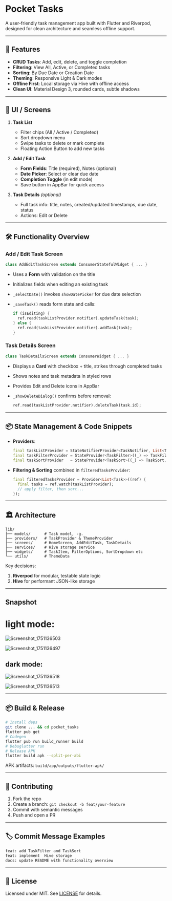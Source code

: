 # Pocket Tasks

A user-friendly task management app built with Flutter and Riverpod, designed for clean architecture and seamless offline support.

---

## 🚀 Features

* **CRUD Tasks**: Add, edit, delete, and toggle completion
* **Filtering**: View All, Active, or Completed tasks
* **Sorting**: By Due Date or Creation Date
* **Theming**: Responsive Light & Dark modes
* **Offline First**: Local storage via Hive with offline access
* **Clean UI**: Material Design 3, rounded cards, subtle shadows

---

## 🎨 UI / Screens

1. **Task List**

   * Filter chips (All / Active / Completed)
   * Sort dropdown menu
   * Swipe tasks to delete or mark complete
   * Floating Action Button to add new tasks

2. **Add / Edit Task**

   * **Form Fields**: Title (required), Notes (optional)
   * **Date Picker**: Select or clear due date
   * **Completion Toggle** (in edit mode)
   * Save button in AppBar for quick access

3. **Task Details** *(optional)*

   * Full task info: title, notes, created/updated timestamps, due date, status
   * Actions: Edit or Delete

---

## 🛠️ Functionality Overview

### Add / Edit Task Screen

```dart
class AddEditTaskScreen extends ConsumerStatefulWidget { ... }
```

* Uses a **Form** with validation on the title
* Initializes fields when editing an existing task
* `_selectDate()` invokes `showDatePicker` for due date selection
* `_saveTask()` reads form state and calls:

  ```dart
  if (isEditing) {
    ref.read(taskListProvider.notifier).updateTask(task);
  } else {
    ref.read(taskListProvider.notifier).addTask(task);
  }
  ```

### Task Details Screen

```dart
class TaskDetailsScreen extends ConsumerWidget { ... }
```

* Displays a **Card** with checkbox + title, strikes through completed tasks
* Shows notes and task metadata in styled rows
* Provides Edit and Delete icons in AppBar
* `_showDeleteDialog()` confirms before removal:

  ```dart
  ref.read(taskListProvider.notifier).deleteTask(task.id);
  ```

---

## 📦 State Management & Code Snippets

* **Providers**:

  ```dart
  final taskListProvider = StateNotifierProvider<TaskNotifier, List<Task>>(...);
  final taskFilterProvider = StateProvider<TaskFilter>((_) => TaskFilter.all);
  final taskSortProvider   = StateProvider<TaskSort>((_) => TaskSort.createdDate);
  ```
* **Filtering & Sorting** combined in `filteredTasksProvider`:

  ```dart
  final filteredTasksProvider = Provider<List<Task>>((ref) {
    final tasks = ref.watch(taskListProvider);
    // apply filter, then sort...
  });
  ```

---

## 🏛️ Architecture

```
lib/
├── models/      # Task model, -g.
├── providers/   # TaskProvider & ThemeProvider
├── screens/     # HomeScreen, AddEditTask, TaskDetails
├── services/    # Hive storage service
├── widgets/     # TaskItem, FilterOptions, SortDropdown etc
└── utils/       # ThemeData
```

Key decisions:

1. **Riverpod** for modular, testable state logic
2. **Hive** for performant JSON-like storage


---

## Snapshot
# light mode:
![Screenshot_1751136503](https://github.com/user-attachments/assets/620ed2bb-4a2d-48bc-ad8a-43f2045b57b1)

![Screenshot_1751136497](https://github.com/user-attachments/assets/d13dd43e-c230-464e-8cd8-dd7927e14267)

## dark mode:
![Screenshot_1751136518](https://github.com/user-attachments/assets/fdea71b5-d1e3-4e48-b05c-ea1a2d2b30a7)

![Screenshot_1751136513](https://github.com/user-attachments/assets/6d3d51ab-90cb-4b09-bf1a-8b565dc0846d)



---


## 📦 Build & Release

```bash
# Install deps
git clone ... && cd pocket_tasks
flutter pub get
# Codegen
flutter pub run build_runner build
# Debuglutter run
# Release APK
flutter build apk --split-per-abi
```

APK artifacts: `build/app/outputs/flutter-apk/`

---

## 🤝 Contributing

1. Fork the repo
2. Create a branch: `git checkout -b feat/your-feature`
3. Commit with semantic messages
4. Push and open a PR

---

## 🏷️ Commit Message Examples

```bash
feat: add TaskFilter and TaskSort 
feat: implement  Hive storage
docs: update README with functionality overview
```

---

## 📄 License

Licensed under MIT. See [LICENSE](LICENSE) for details.
